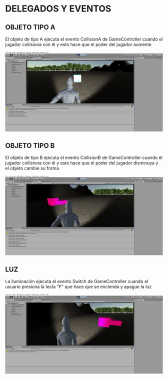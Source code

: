 # DELEGADOS Y EVENTOS

## OBJETO TIPO A

El objeto de tipo A ejecuta el evento CollisionA de GameController cuando el jugador collisiona con él y esto hace que el poder del jugador aumente

![TIPO A](img/TipoA.gif)

## OBJETO TIPO B

El objeto de tipo B ejecuta el evento CollisionB de GameController cuando el jugador collisiona con él y esto hace que el poder del jugador disminuya y el objeto cambie su forma

![TIPO B](img/TipoB.gif)

## LUZ

La iluminación ejecuta el evento Switch de GameController cuando el usuario presiona la tecla "F" que hace que se encienda y apague la luz

![LUZ](img/Light.gif)